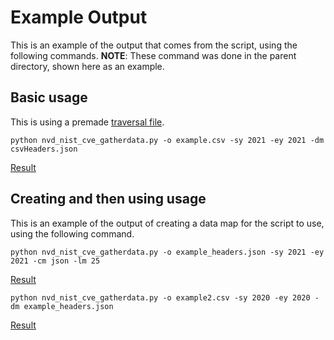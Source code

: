 # Example Output
This is an example of the output that comes from the script, using the following commands.
**NOTE**: These command was done in the parent directory, shown here as an example.

## Basic usage
This is using a premade [traversal file](../csvHeaders.json).
```shell
python nvd_nist_cve_gatherdata.py -o example.csv -sy 2021 -ey 2021 -dm csvHeaders.json
```
[Result](example.csv)

## Creating and then using usage
This is an example of the output of creating a data map for the script to use, using the following command.
```shell
python nvd_nist_cve_gatherdata.py -o example_headers.json -sy 2021 -ey 2021 -cm json -lm 25
```
[Result](example_headers.json)

```shell
python nvd_nist_cve_gatherdata.py -o example2.csv -sy 2020 -ey 2020 -dm example_headers.json
```
[Result](example2.csv)